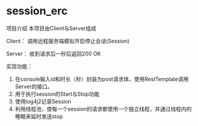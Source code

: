 # session_erc
项目介绍
本项目由Client与Server组成

Client：
调用远程服务端模拟开启停止会话(Session)

Server：
收到请求后一秒后返回200 OK

实现功能：
1. 在console输入id和时长（秒）封装为post请求体，使用RestTemplate调用Server的接口。
2. 用于执行session的Start与Stop功能
3. 使用log4j2记录Session
4. 利用线程池，使每一个session的请求都使用一个独立线程，并通过线程内的睡眠来延时发送stop
